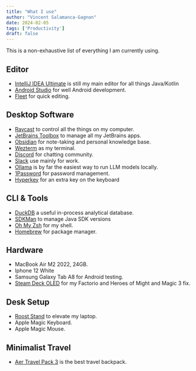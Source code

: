```yaml
---
title: "What I use"
author: "Vincent Salamanca-Gagnon"
date: 2024-02-05
tags: ['Productivity']
draft: false
---
```


This is a non-exhaustive list of everything I am currently using.

## Editor
- [IntelliJ IDEA Ultimate](https://www.jetbrains.com/idea/) is still my main editor for all things Java/Kotlin
- [Android Studio](https://developer.android.com/studio) for well Android development.
- [Fleet](https://www.jetbrains.com/fleet/) for quick editing.

## Desktop Software
- [Raycast](https://www.raycast.com/) to control all the things on my computer.
- [JetBrains Toolbox](https://www.jetbrains.com/lp/toolbox/) to manage all my JetBrains apps.
- [Obsidian](https://obsidian.md/) for note-taking and personal knowledge base.
- [Wezterm](https://wezfurlong.org/wezterm/index.html) as my terminal.
- [Discord](https://discord.com/) for chatting community.
- [Slack](https://slack.com/) use mainly for work.
- [Ollama](https://ollama.ai/) is by far the easiest way to run LLM models locally.
- [1Password](https://1password.com/) for password management.
- [Hyperkey](https://hyperkey.app/) for an extra key on the keyboard

## CLI & Tools
- [DuckDB](https://duckdb.org/) a useful in-process analytical database.
- [SDKMan](https://sdkman.io/) to manage Java SDK versions
- [Oh My Zsh](https://ohmyz.sh/) for my shell.
- [Homebrew](https://brew.sh/) for package manager.

## Hardware
- MacBook Air M2 2022, 24GB.
- Iphone 12 White
- Samsung Galaxy Tab A8 for Android testing.
- [Steam Deck OLED](https://store.steampowered.com/steamdeck) for my Factorio and Heroes of Might and Magic 3 fix.

## Desk Setup
- [Roost Stand](https://www.therooststand.com/) to elevate my laptop.
- Apple Magic Keyboard.
- Apple Magic Mouse.

## Minimalist Travel
- [Aer Travel Pack 3](https://aersf.com/products/travel-pack-3) is the best travel backpack.
